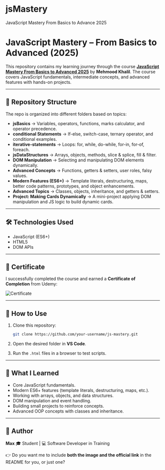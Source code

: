 # jsMastery
JavaScript Mastery From Basics to Advance 2025

# JavaScript Mastery – From Basics to Advanced (2025)

This repository contains my learning journey through the course **[JavaScript Mastery From Basics to Advanced 2025](https://www.udemy.com/)** by **Mehmood Khalil**.
The course covers JavaScript fundamentals, intermediate concepts, and advanced features with hands-on projects.

---

## 📂 Repository Structure

The repo is organized into different folders based on topics:

* **jsBasics** → Variables, operators, functions, marks calculator, and operator precedence.
* **conditional Statements** → If-else, switch-case, ternary operator, and conditional examples.
* **iterative-statements** → Loops: for, while, do-while, for-in, for-of, foreach.
* **jsDataStructures** → Arrays, objects, methods, slice & splice, fill & filter.
* **DOM Manipulation** → Selecting and manipulating DOM elements dynamically.
* **Advanced Concepts** → Functions, getters & setters, user roles, falsy values.
* **Modern Features (ES6+)** → Template literals, destructuring, maps, better code patterns, prototypes, and object enhancements.
* **Advanced Topics** → Classes, objects, inheritance, and getters & setters.
* **Project: Making Cards Dynamically** → A mini-project applying DOM manipulation and JS logic to build dynamic cards.

---

## 🛠️ Technologies Used

* JavaScript (ES6+)
* HTML5
* DOM APIs

---

## 📜 Certificate

I successfully completed the course and earned a **Certificate of Completion** from Udemy:

![Certificate](./certificate.png)

---

## 🚀 How to Use

1. Clone this repository:

   ```bash
   git clone https://github.com/your-username/js-mastery.git
   ```
2. Open the desired folder in **VS Code**.
3. Run the `.html` files in a browser to test scripts.

---

## 📌 What I Learned

* Core JavaScript fundamentals.
* Modern ES6+ features (template literals, destructuring, maps, etc.).
* Working with arrays, objects, and data structures.
* DOM manipulation and event handling.
* Building small projects to reinforce concepts.
* Advanced OOP concepts with classes and inheritance.

---

## 🔗 Author

**Max**
🎓 Student | 💻 Software Developer in Training


👉 Do you want me to include **both the image and the official link** in the README for you, or just one?

